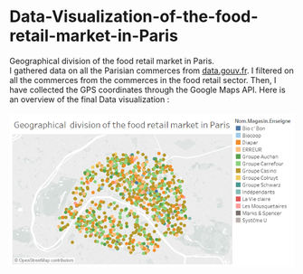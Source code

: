 # Data-Visualization-of-the-food-retail-market-in-Paris
Geographical division of the food retail market in Paris. <br>I gathered data on all the Parisian commerces from <a href="https://www.data.gouv.fr/fr/">data.gouv.fr</a>. I filtered on all the commerces from the commerces in the food retail sector. Then, I have collected the GPS coordinates through the Google Maps API. Here is an overview of the final Data visualization :
<br>
<br>
![Test Image 1](foodretailParis.png)
